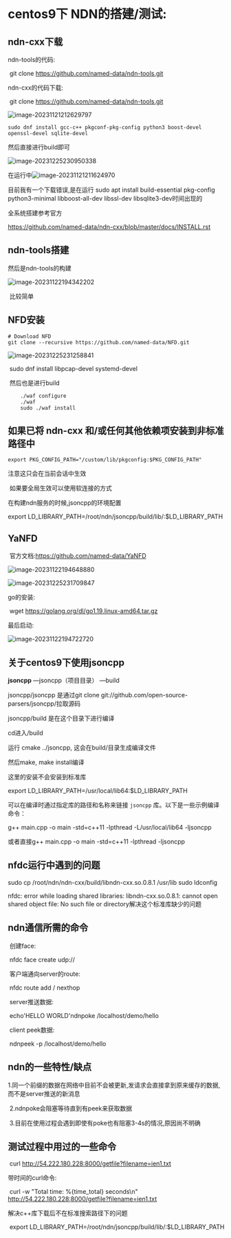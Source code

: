 # centos9下 NDN的搭建/测试:

## ndn-cxx下载

ndn-tools的代码: 

​	git clone https://github.com/named-data/ndn-tools.git

ndn-cxx的代码下载:

​	git clone https://github.com/named-data/ndn-tools.git



![image-20231121212629797](C:\Users\ASUS\AppData\Roaming\Typora\typora-user-images\image-20231121212629797.png)



```
sudo dnf install gcc-c++ pkgconf-pkg-config python3 boost-devel openssl-devel sqlite-devel
```

然后直接进行build即可

![image-20231225230950338](C:\Users\ASUS\AppData\Roaming\Typora\typora-user-images\image-20231225230950338.png)

在运行中![image-20231121211624970](C:\Users\ASUS\AppData\Roaming\Typora\typora-user-images\image-20231121211624970.png)

目前我有一个下载错误,是在运行 sudo apt install build-essential pkg-config python3-minimal libboost-all-dev libssl-dev libsqlite3-dev时间出现的

全系统搭建参考官方

https://github.com/named-data/ndn-cxx/blob/master/docs/INSTALL.rst

## ndn-tools搭建

然后是ndn-tools的构建

![image-20231122194342202](C:\Users\ASUS\AppData\Roaming\Typora\typora-user-images\image-20231122194342202.png)

​	比较简单

## NFD安装

```
# Download NFD
git clone --recursive https://github.com/named-data/NFD.git
```

![image-20231225231258841](C:\Users\ASUS\AppData\Roaming\Typora\typora-user-images\image-20231225231258841.png)	

​	sudo dnf install libpcap-devel systemd-devel

​	然后也是进行build

		./waf configure
		./waf
		sudo ./waf install
## 如果已将 ndn-cxx 和/或任何其他依赖项安装到非标准路径中

```
export PKG_CONFIG_PATH="/custom/lib/pkgconfig:$PKG_CONFIG_PATH"
```

注意这只会在当前会话中生效

​	如果要全局生效可以使用软连接的方式

在构建ndn服务的时候,jsoncpp的环境配置

export LD_LIBRARY_PATH=/root/ndn/jsoncpp/build/lib/:$LD_LIBRARY_PATH

## YaNFD

​	官方文档:https://github.com/named-data/YaNFD

![image-20231122194648880](C:\Users\ASUS\AppData\Roaming\Typora\typora-user-images\image-20231122194648880.png)

![image-20231225231709847](C:\Users\ASUS\AppData\Roaming\Typora\typora-user-images\image-20231225231709847.png)

go的安装:

​	wget https://golang.org/dl/go1.19.linux-amd64.tar.gz

最后启动:

![image-20231122194722720](C:\Users\ASUS\AppData\Roaming\Typora\typora-user-images\image-20231122194722720.png)



## 关于centos9下使用jsoncpp

**jsoncpp**
—jsoncpp（项目目录）
—build

jsoncpp/jsoncpp 是通过git clone git://github.com/open-source-parsers/jsoncpp/拉取源码

jsoncpp/build 是在这个目录下进行编译

cd进入/build

运行 cmake ../jsoncpp, 这会在build/目录生成编译文件

然后make, make install编译

这里的安装不会安装到标准库

export LD_LIBRARY_PATH=/usr/local/lib64:$LD_LIBRARY_PATH



可以在编译时通过指定库的路径和名称来链接 `jsoncpp` 库。以下是一些示例编译命令：

g++ main.cpp -o main -std=c++11 -lpthread -L/usr/local/lib64 -ljsoncpp

或者直接g++ main.cpp -o main -std=c++11 -lpthread -ljsoncpp

## nfdc运行中遇到的问题

sudo cp /root/ndn/ndn-cxx/build/libndn-cxx.so.0.8.1 /usr/lib
sudo ldconfig

nfdc: error while loading shared libraries: libndn-cxx.so.0.8.1: cannot open shared object file: No such file or directory解决这个标准库缺少的问题



## ndn通信所需的命令

​	创建face:

​		nfdc face create udp://<xxx>

​	客户端通向server的route:

​		nfdc route add /<prefix> nexthop <faceid>

​	server推送数据:

​		echo'HELLO WORLD'ndnpoke /localhost/demo/hello

​	client peek数据:

​		ndnpeek -p /localhost/demo/hello

## ndn的一些特性/缺点

​	1.同一个前缀的数据在网络中目前不会被更新,发请求会直接拿到原来缓存的数据,而不是server推送的新消息

​	2.ndnpoke会阻塞等待直到有peek来获取数据

​	3.目前在使用过程会遇到即使有poke也有阻塞3-4s的情况,原因尚不明确

## 测试过程中用过的一些命令

​	curl http://54.222.180.228:8000/getfile?filename=ien1.txt

带时间的curl命令:

​	curl -w "Total time: %{time_total} seconds\n" http://54.222.180.228:8000/getfile?filename=ien1.txt

解决c++库下载后不在标准搜索路径下的问题

​        export LD_LIBRARY_PATH=/root/ndn/jsoncpp/build/lib/:$LD_LIBRARY_PATH
